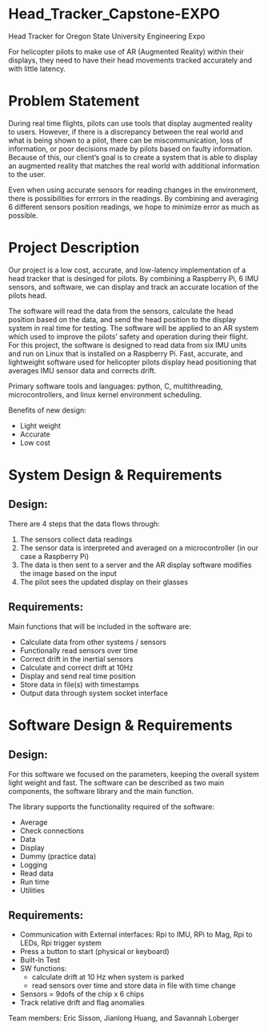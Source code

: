 # Head_Tracker_Capstone-EXPO
Head Tracker for Oregon State University Engineering Expo

For helicopter pilots to make use of AR (Augmented Reality) within their displays, they need to have their head movements tracked accurately and with little latency.

# Problem Statement 

During real time flights, pilots can use tools that display augmented reality to users. However, if there is a discrepancy between the real world and what is being shown to a pilot, there can be miscommunication, loss of information, or poor decisions made by pilots based on faulty information. Because of this, our client’s goal is to create a system that is able to display an augmented reality that matches the real world with additional information to the user.

Even when using accurate sensors for reading changes in the environment, there is possibilities for errrors in the readings. By combining and averaging 6 different sensors position readings, we hope to minimize error as much as possible. 

# Project Description 

Our project is a low cost, accurate, and low-latency implementation of a head tracker that is desinged for pilots. By combining a Raspberry Pi, 6 IMU sensors, and software, we can display and track an accurate location of the pilots head. 

The software will read the data from the sensors, calculate the head position based on the data, and send the head position to the display system in real time for testing. The software will be applied to an AR system which used to improve the pilots’ safety and operation during their flight. For this project, the software is designed to read data from six IMU units and run on Linux that is installed on a Raspberry Pi. Fast, accurate, and lightweight software used for helicopter pilots display head positioning that averages IMU sensor data and corrects drift. 

Primary software tools and languages: python, C, multithreading, microcontrollers, and linux kernel environment scheduling. 

Benefits of new design: 
* Light weight
* Accurate
* Low cost 

# System Design & Requirements 

Design: 
- 
There are 4 steps that the data flows through: 
1. The sensors collect data readings 
2. The sensor data is interpreted and averaged on a microcontroller (in our case a Raspberry Pi) 
3. The data is then sent to a server and the AR display software modifies the image based on the input
4. The pilot sees the updated display on their glasses 

Requirements: 
- 
Main functions that will be included in the software are: 
- Calculate data from other systems / sensors 
- Functionally read sensors over time
- Correct drift in the inertial sensors
- Calculate and correct drift at 10Hz
- Display and send real time position
- Store data in file(s) with timestamps
- Output data through system socket interface



# Software Design & Requirements

Design: 
- 
For this software we focused on the parameters, keeping the overall system light weight and fast. The software can be described as two main components, the software library and the main function. 


The library supports the functionality required of the software:  
- Average
- Check connections
- Data 
- Display 
- Dummy (practice data)
- Logging 
- Read data 
- Run time 
- Utilities 



Requirements: 
-

- Communication with External interfaces: Rpi to IMU, RPi to Mag, Rpi to LEDs, Rpi trigger system
- Press a button to start (physical or keyboard)
- Built-In Test 
- SW functions: 
    - calculate drift at 10 Hz when system is parked
    - read sensors over time and store data in file with time change
- Sensors = 9dofs of the chip x 6 chips 
- Track relative drift and flag anomalies



Team members: Eric Sisson, Jianlong Huang, and Savannah Loberger

